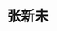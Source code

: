 ---
# Display name

title: 张新未
user_groups: ["Graduated Ph.D Students"]



organizations:
- name: 2003-2008 

Interests:
- Numerical simulation for the copolymer system based on mean field theory

---